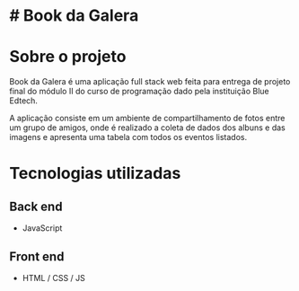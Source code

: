 # # Book da Galera


# Sobre o projeto

Book da Galera é uma aplicação full stack web feita para entrega de projeto final do módulo II do curso de programação dado pela instituição Blue Edtech.

A aplicação consiste em um ambiente de compartilhamento de fotos entre um grupo de amigos, onde é realizado a coleta de dados dos albuns e das imagens e apresenta uma tabela com todos os eventos listados.


# Tecnologias utilizadas
## Back end
- JavaScript

## Front end
- HTML / CSS / JS 
